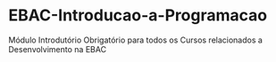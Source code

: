 # EBAC-Introducao-a-Programacao
Módulo Introdutório Obrigatório para todos os Cursos relacionados a Desenvolvimento na EBAC
